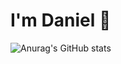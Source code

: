 # I'm Daniel 👋

![Anurag's GitHub stats](https://github-readme-stats.vercel.app/api?username=campot05&hide=contribs,prs)

 

